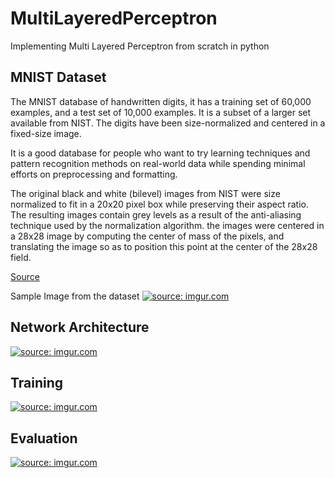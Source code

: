 # MultiLayeredPerceptron
Implementing Multi Layered Perceptron from scratch in python


## MNIST Dataset
The MNIST database of handwritten digits, it has a training set of 60,000 examples, and a test set of 10,000 examples. It is a subset of a larger set available from NIST. The digits have been size-normalized and centered in a fixed-size image.

It is a good database for people who want to try learning techniques and pattern recognition methods on real-world data while spending minimal efforts on preprocessing and formatting.

The original black and white (bilevel) images from NIST were size normalized to fit in a 20x20 pixel box while preserving their aspect ratio. The resulting images contain grey levels as a result of the anti-aliasing technique used by the normalization algorithm. the images were centered in a 28x28 image by computing the center of mass of the pixels, and translating the image so as to position this point at the center of the 28x28 field.

[Source](http://yann.lecun.com/exdb/mnist/)

Sample Image from the dataset
<a href="https://imgur.com/0jU7Odt"><img src="https://i.imgur.com/0jU7Odt.png" title="source: imgur.com" /></a>

## Network Architecture
<a href="https://imgur.com/K9iCVfl"><img src="https://i.imgur.com/K9iCVfl.png" title="source: imgur.com" /></a>

## Training
<a href="https://imgur.com/WZUeS74"><img src="https://i.imgur.com/WZUeS74.png" title="source: imgur.com" /></a>

## Evaluation
<a href="https://imgur.com/KSDfcUE"><img src="https://i.imgur.com/KSDfcUE.png" title="source: imgur.com" /></a>
